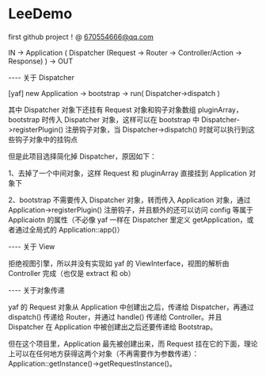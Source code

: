 # LeeDemo

first github project！@ 670554666@qq.com

IN -> Application ( Dispatcher (Request -> Router -> Controller/Action -> Response) ) -> OUT


---- 关于 Dispatcher

[yaf]
new Application -> bootstrap -> run( Dispatcher->dispatch )

其中 Dispatcher 对象下还挂有 Request 对象和钩子对象数组 pluginArray，bootstrap 时传入 Dispatcher 对象，这样可以在 bootstrap 中 Dispatcher->registerPlugin() 注册钩子对象，当 Dispatcher->dispatch() 时就可以执行到这些钩子对象中的挂钩点

但是此项目选择简化掉 Dispatcher，原因如下：

1、去掉了一个中间对象，这样 Request 和 pluginArray 直接挂到 Application 对象下

2、bootstrap 不需要传入 Dispatcher 对象，转而传入 Application 对象，通过 Application->registerPlugin() 注册钩子，并且额外的还可以访问 config 等属于 Applicaiotn 的属性（不必像 yaf 一样在 Dispatcher 里定义 getApplication，或者通过全局式的 Application::app()）


---- 关于 View

拒绝视图引擎，所以并没有实现如 yaf 的 ViewInterface，视图的解析由 Controller 完成（也仅是 extract 和 ob）


---- 关于对象传递

yaf 的 Request 对象从 Application 中创建出之后，传递给 Dispatcher，再通过 dispatch() 传递给 Router，并通过 handle() 传递给 Controller。并且 Dispatcher 在 Application 中被创建出之后还要传递给 Bootstrap。

但在这个项目里，Application 最先被创建出来，而 Request 挂在它的下面，理论上可以在任何地方获得这两个对象（不再需要作为参数传递）：Application::getInstance()->getRequestInstance()。
